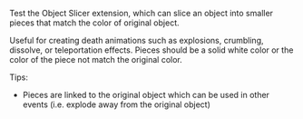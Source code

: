 Test the Object Slicer extension, which can slice an object into smaller pieces that match the color of original object.  

Useful for creating death animations such as explosions, crumbling, dissolve, or teleportation effects.
Pieces should be a solid white color or the color of the piece not match the original color.

Tips:
- Pieces are linked to the original object which can be used in other events (i.e. explode away from the original object) 